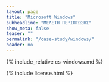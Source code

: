 ```yaml
---
layout: page
title: "Microsoft Windows"
subheadline: "ΜΕΛΕΤΗ ΠΕΡΙΠΤΩΣΗΣ"
show_meta: false
teaser: ""
permalink: "/case-study/windows/"
header: no
---
```


{% include_relative cs-windows.md %}

{% include license.html %}
